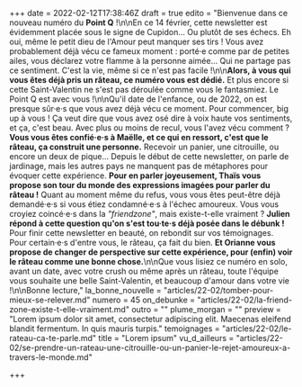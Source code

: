 +++
date = 2022-02-12T17:38:46Z
draft = true
edito = "Bienvenue dans ce nouveau numéro du **Point Q** !\n\nEn ce 14 février, cette newsletter est évidemment placée sous le signe de Cupidon... Ou plutôt de ses échecs. Eh oui, même le petit dieu de l'Amour peut manquer ses tirs ! Vous avez probablement déjà vécu ce fameux moment : porté·e comme par de petites ailes, vous déclarez votre flamme à la personne aimée... Qui ne partage pas ce sentiment. C'est la vie, même si ce n'est pas facile !\n\n**Alors, à vous qui vous êtes déjà pris un râteau, ce numéro vous est dédié.** Et plus encore si cette Saint-Valentin ne s'est pas déroulée comme vous le fantasmiez. Le Point Q est avec vous !\n\nQu'il date de l'enfance, ou de 2022, on est presque sûr·e·s que vous avez déjà vécu ce moment. Pour commencer, big up à vous ! Ça veut dire que vous avez osé dire à voix haute vos sentiments, et ça, c'est beau. Avec plus ou moins de recul, vous l'avez vécu comment ? **Vous vous êtes confié·e·s à Maëlle, et ce qui en ressort, c'est que le râteau, ça construit une personne.** Recevoir un panier, une citrouille, ou encore un deux de pique... Depuis le début de cette newsletter, on parle de jardinage, mais les autres pays ne manquent pas de métaphores pour évoquer cette expérience. **Pour en parler joyeusement, Thaïs vous propose son tour du monde des expressions imagées pour parler du râteau !** Quant au moment même du refus, vous vous êtes peut-être déjà demandé·e·s si vous étiez condamné·e·s à l'échec amoureux. Vous vous croyiez coincé·e·s dans la _\"friendzone\"_, mais existe-t-elle vraiment ? **Julien répond à cette question qu'on s'est tou·te·s déjà posée dans le débunk !** Pour finir cette newsletter en beauté, on rebondit sur vos témoignages. Pour certain·e·s d'entre vous, le râteau, ça fait du bien. **Et Orianne vous propose de changer de perspective sur cette expérience, pour (enfin) voir le râteau comme une bonne chose.**\n\nQue vous lisiez ce numéro en solo, avant un date, avec votre crush ou même après un râteau, toute l'équipe vous souhaite une belle Saint-Valentin, et beaucoup d'amour dans votre vie !\n\nBonne lecture,"
la_bonne_nouvelle = "articles/22-02/tomber-pour-mieux-se-relever.md"
numero = 45
on_debunke = "articles/22-02/la-friend-zone-existe-t-elle-vraiment.md"
outro = ""
plume_morgan = ""
preview = "Lorem ipsum dolor sit amet, consectetur adipiscing elit. Maecenas eleifend blandit fermentum. In quis mauris turpis."
temoignages = "articles/22-02/le-rateau-ca-te-parle.md"
title = "Lorem ipsum"
vu_d_ailleurs = "articles/22-02/se-prendre-un-rateau-une-citrouille-ou-un-panier-le-rejet-amoureux-a-travers-le-monde.md"

+++

